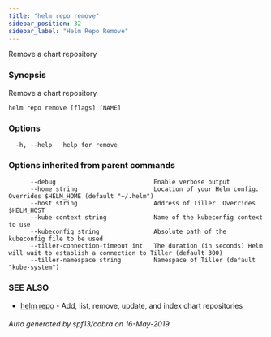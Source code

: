 ```yaml
---
title: "helm repo remove"
sidebar_position: 32
sidebar_label: "Helm Repo Remove"
---
```

Remove a chart repository

### Synopsis

Remove a chart repository

```
helm repo remove [flags] [NAME]
```

### Options

```
  -h, --help   help for remove
```

### Options inherited from parent commands

```
      --debug                           Enable verbose output
      --home string                     Location of your Helm config. Overrides $HELM_HOME (default "~/.helm")
      --host string                     Address of Tiller. Overrides $HELM_HOST
      --kube-context string             Name of the kubeconfig context to use
      --kubeconfig string               Absolute path of the kubeconfig file to be used
      --tiller-connection-timeout int   The duration (in seconds) Helm will wait to establish a connection to Tiller (default 300)
      --tiller-namespace string         Namespace of Tiller (default "kube-system")
```

### SEE ALSO

* [helm repo](helm_repo.md)	 - Add, list, remove, update, and index chart repositories

###### Auto generated by spf13/cobra on 16-May-2019
